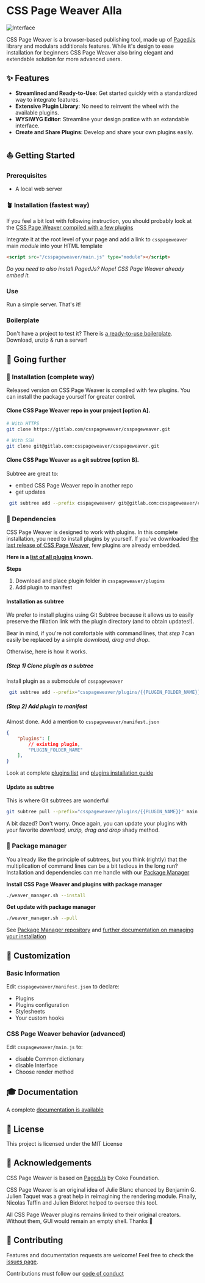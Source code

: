 # CSS Page Weaver Alla

![Interface](https://gitlab.com/csspageweaver/csspageweaver/-/wikis/uploads/e724d6782600c30bc1b8d1ad56b24217/_screen_copie.webp)

CSS Page Weaver is a browser-based publishing tool, made up of [PagedJs](https://pagedjs.org/about/) library and modulars additionals features. While it's design to ease installation for beginners CSS Page Weaver also bring elegant and extendable solution for more advanced users.

## ✨ Features

- **Streamlined and Ready-to-Use**: Get started quickly with a standardized way to integrate features.
- **Extensive Plugin Library**: No need to reinvent the wheel with the available plugins.
- **WYSIWYG Editor**: Streamline your design pratice with an extandable interface.
- **Create and Share Plugins**: Develop and share your own plugins easily.

## ⛵ Getting Started

### Prerequisites

- A local web server

### 🪴 Installation (fastest way)

If you feel a bit lost with following instruction, you should probably look at the [CSS Page Weaver compiled with a few plugins](https://gitlab.com/csspageweaver/csspageweaver/-/releases)

Integrate it at the root level of your page and add a link to `csspageweaver` main _module_ into your HTML template

```html
<script src="/csspageweaver/main.js" type="module"></script>
```

*Do you need to also install PagedJs? Nope! CSS Page Weaver already embed it.*

### Use

Run a simple server. That's it!

### Boilerplate 

Don't have a project to test it? There is [a ready-to-use boilerplate](https://gitlab.com/csspageweaver//boilerplate). Download, unzip & run a server!


## 🚀 Going further

### 🌲 Installation (complete way)

Released version on CSS Page Weaver is compiled with few plugins. You can install the package yourself for greater control.

#### Clone CSS Page Weaver repo in your project [option A].

```bash
# With HTTPS
git clone https://gitlab.com/csspageweaver/csspageweaver.git

# With SSH
git clone git@gitlab.com:csspageweaver/csspageweaver.git
```
#### Clone CSS Page Weaver as a git subtree [option B].

Subtree are great to:
- embed CSS Page Weaver repo in another repo
- get updates 

```bash
 git subtree add --prefix csspageweaver/ git@gitlab.com:csspageweaver/cssPageWeaver.git --squash
```

### 🔌 Dependencies

CSS Page Weaver is designed to work with plugins. In this complete installation, you need to install plugins by yourself. If you've downloaded [the last release of CSS Page Weaver](https://gitlab.com/csspageweaver/csspageweaver/-/releases), few plugins are already embedded.

**Here is a [list of all plugins](https://gitlab.com/csspageweaver//plugins) known.**

**Steps**

1. Download and place plugin folder in `csspageweaver/plugins`
2. Add plugin to manifest

#### Installation as subtree

We prefer to install plugins using Git Subtree because it allows us to easily preserve the filiation link with the plugin directory (and to obtain updates!).

Bear in mind, if you're not comfortable with command lines, that *step 1* can easily be replaced by a simple *download, drag and drop*.

Otherwise, here is how it works.

##### (Step 1) Clone plugin as a subtree

Install plugin as a submodule of `csspageweaver`

```bash
 git subtree add --prefix="csspageweaver/plugins/{{PLUGIN_FOLDER_NAME}}" git@gitlab.com:csspageweaver/plugins/{{PLUGIN_NAME}}.git --squash
```

##### (Step 2) Add plugin to manifest

Almost done. Add a mention to `csspageweaver/manifest.json`

```json
{
	"plugins": [
		// existing plugin,
		"PLUGIN_FOLDER_NAME"
	],
}
```

Look at complete [plugins list](https://gitlab.com/csspageweaver/plugins) and [plugins installation guide](https://gitlab.com/csspageweaver/csspageweaver/-/wikis/design/plugins/install)

#### Update as subtree

This is where Git subtrees are wonderful

```bash
git subtree pull --prefix="csspageweaver/plugins/{{PLUGIN_NAME}}" main --squash 
```

A bit dazed? Don't worry. Once again, you can update your plugins with your favorite *download, unzip, drag and drop* shady method.

### 🎁 Package manager

You already like the principle of subtrees, but you think (rightly) that the multiplication of command lines can be a bit tedious in the long run? Installation and dependencies can me handle with our [Package Manager](https://gitlab.com/csspageweaver/package-manager)

**Install CSS Page Weaver and plugins with package manager**

```bash
./weaver_manager.sh --install 
```

**Get update with package manager**

```bash
./weaver_manager.sh --pull 
```

See [Package Manager repository](https://gitlab.com/csspageweaver/package-manager) and [further documentation on managing your installation](https://gitlab.com/csspageweaver/csspageweaver/-/wikis/maintain_and_develop/core/5-manage_csspageweaver_integration)


## 🔄 Customization

### Basic Information

Edit `csspageweaver/manifest.json` to declare:
- Plugins
- Plugins configuration
- Stylesheets
- Your custom hooks

### CSS Page Weaver behavior (advanced)

Edit `csspageweaver/main.js` to:
- disable Common dictionary
- disable Interface
- Choose render method

## 🎓 Documentation

A complete [documentation is available](https://gitlab.com/csspageweaver/csspageweaver/-/wikis/home)

## 📝 License

This project is licensed under the MIT License

## 👏 Acknowledgements

CSS Page Weaver is based on [PagedJs](https://pagedjs.org/about/) by Coko Foundation. 

CSS Page Weaver is an original idea of Julie Blanc ehanced by Benjamin G.
Julien Taquet was a great help in reimagining the rendering module. Finally, Nicolas Taffin and Julien Bidoret helped to oversee this tool.

All CSS Page Weaver plugins remains linked to their original creators. 
Without them, GUI would remain an empty shell. Thanks 🙏

## 🙌 Contributing 

Features and documentation requests are welcome! Feel free to check the [issues page](https://gitlab.com/csspageweaver/csspageweaver/-/issues).

Contributions must follow our [code of conduct](https://www.contributor-covenant.org/version/2/1/code_of_conduct/)